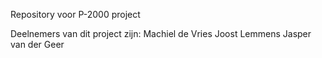 Repository voor P-2000 project

Deelnemers van dit project zijn:
Machiel de Vries
Joost Lemmens
Jasper van der Geer
